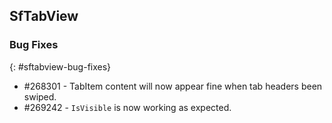 ## SfTabView

### Bug Fixes
{: #sftabview-bug-fixes}

* \#268301 - TabItem content will now appear fine when tab headers been swiped.
* \#269242 - `IsVisible` is now working as expected.